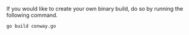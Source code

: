 If you would like to create your own binary build, do so by running the following command.
```
go build conway.go
```
